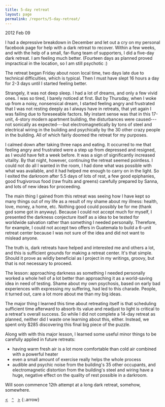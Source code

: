 ```yaml
---
title: 5-day retreat
layout: page
permalink: /reports/5-day-retreat/
---
```


2012 Feb 09

I had a depressive breakdown in December and let out a cry on my personal facebook page for help with a dark retreat to recover. Within a few weeks, and with the help of a small, far-flung team of supporters, I did a five-day dark retreat. I am feeling much better. (Fourteen days as planned proved impractical in the location, so I am still psychotic :)

The retreat began Friday about noon local time, two days late due to technical difficulties, which is typical. Then I must have slept 16 hours a day for 2-3 days until I started feeling better.

Strangely, it was not deep sleep. I had a lot of dreams, and only a few vivid ones. I was so tired, I barely noticed at first. But by Thursday, when I woke up from a noisy, nonsensical dream, I started feeling angry and frustrated that I was not resting deeply as I always have in retreats, that yet again I was failing due to foreseeable factors. My instant sense was that in this 17-unit, 4-story modern apartment building, the disturbances were caused---not sonically as expected---but electromagnetically by tons of steel and electrical wiring in the building and psychically by the 30 other crazy people in the building. All of which fairly doomed the retreat for my purposes.

I calmed down after taking three naps and eating. It occurred to me that feeling angry and frustrated were a step up from depressed and resigned, as I would have felt a week before. It was a sign of significantly increased vitality. By that night, however, continuing the retreat seemed pointless. I could not do all I wanted in the room, I had done what was possible with what was available, and it had helped me enough to carry on in the light. So I exited the darkroom after 5.5 days of lots of rest, a few good epiphanies, good frugivorous food (raw fruits and greens) carefully prepared by Sanna, and lots of new ideas for proceeding.

The main thing I gained from this retreat was seeing how I have kept so many things out of my life as a result of my shame about my illness: health, love, money, a home, etc. Nothing good could possibly be for me (thank god some got in anyway). Because I could not accept much for myself, I presented the darkness conjecture itself as a idea to be tested for worldwide salvation rather than something I needed personally. Therefore, for example, I could not accept two offers in Guatemala to build a 6-unit retreat center because I was not sure of the idea and did not want to mislead anyone.

The truth is, dark retreats have helped and interested me and others a lot, and this is sufficient grounds for making a retreat center. It's that simple. Should it prove as wildly beneficial as I project in my writings, groovy, but that is not necessary to proceed.

The lesson: approaching darkness as something I needed personally worked a whole hell of a lot better than approaching it as a world-saving idea in need of testing. Shame about my own psychosis, based on early bad experiences with expressing my suffering, had led to this charade. People, it turned out, care a lot more about me than my big ideas.

The major thing I learned this time about retreating itself is that scheduling sufficient time afterward to absorb its value and readjust to light is critical to a retreat's overall success. So while I did not complete a 14-day retreat as planned, neither did I waste one learning about this, either. Instead, we spent only $285 discovering this final big piece of the puzzle.

Along with with this major lesson, I learned some useful minor things to be carefully applied in future retreats:

* having warm fresh air is a lot more comfortable than cold air combined with a powerful heater
* even a small amount of exercise really helps the whole process
* audible and psychic noise from the building's 35 other occupants, and electromagnetic distortion from the building's steel and wiring have a huge, negative effect on the quality of rest possible in a darkroom.

Will soon commence 12th attempt at a long dark retreat, somehow, somewhere.

[&lt;](../6-day-retreat/)&nbsp;&nbsp;&nbsp;[`^`](../)&nbsp;&nbsp;&nbsp;[&gt;](../2-day-retreat/)
{:.arrow} 

